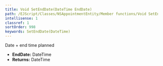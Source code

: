 ```yaml
---
title: Void SetEndDate(DateTime EndDate)
path: /EJScript/Classes/NSAppointmentEntity/Member functions/Void SetEndDate(DateTime p_0)
intellisense: 1
classref: 1
sortOrder: 998
keywords: SetEndDate(DateTime)
---
```



Date + end time planned



* **EndDate:** DateTime
* **Returns:** DateTime


